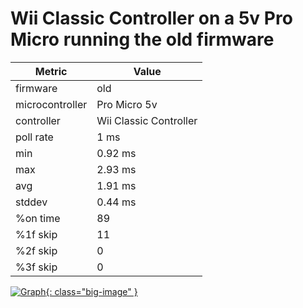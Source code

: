 # Wii Classic Controller on a 5v Pro Micro running the old firmware

| Metric          | Value                  |
| --------------- | ---------------------- |
| firmware        | old                    |
| microcontroller | Pro Micro 5v         |
| controller      | Wii Classic Controller |
| poll rate       | 1 ms                    |
| min             | 0.92 ms                   |
| max             | 2.93 ms                   |
| avg             | 1.91 ms                   |
| stddev          | 0.44 ms                   |
| %on time        | 89                     |
| %1f skip        | 11                     |
| %2f skip        | 0                      |
| %3f skip        | 0                      |

[![Graph](../../assets/images/results/ardwiino_classic_micro_5v.png){: class="big-image" }](../../assets/images/results/ardwiino_classic_micro_5v.png)
